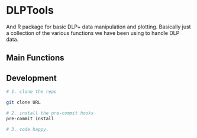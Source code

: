 # DLPTools

And R package for basic DLP+ data manipulation and plotting. Basically just a collection of the various functions we have been using to handle DLP data.

## Main Functions

## Development

```bash
# 1. clone the repo

git clone URL

# 2. install the pre-commit hooks
pre-commit install

# 3. code happy.
```